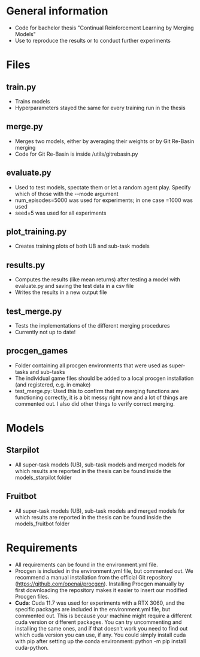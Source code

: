 # General information
- Code for bachelor thesis "Continual Reinforcement Learning by Merging Models"
- Use to reproduce the results or to conduct further experiments

# Files
## train.py
- Trains models
- Hyperparameters stayed the same for every training run in the thesis
## merge.py
- Merges two models, either by averaging their weights or by Git Re-Basin merging
- Code for Git Re-Basin is inside /utils/gitrebasin.py
## evaluate.py
- Used to test models, spectate them or let a random agent play. Specify which of those with the --mode argument
- num_episodes=5000 was used for experiments; in one case =1000 was used
- seed=5 was used for all experiments
## plot_training.py
- Creates training plots of both UB and sub-task models
## results.py
- Computes the results (like mean returns) after testing a model with evaluate.py and saving the test data in a csv file
- Writes the results in a new output file
## test_merge.py
- Tests the implementations of the different merging procedures
- Currently not up to date!
## procgen_games
- Folder containing all procgen environments that were used as super-tasks and sub-tasks
- The individual game files should be added to a local procgen installation (and registered, e.g. in cmake)
- test_merge.py: Used this to confirm that my merging functions are functioning correctly, it is a bit messy right now and a lot of things are commented out. I also did other things to verify correct merging.

# Models
## Starpilot
- All super-task models (UB), sub-task models and merged models for which results are reported in the thesis can be found inside the models_starpilot folder
## Fruitbot
- All super-task models (UB), sub-task models and merged models for which results are reported in the thesis can be found inside the models_fruitbot folder

# Requirements
- All requirements can be found in the environment.yml file. 
- Procgen is included in the environment.yml file, but commented out. We recommend a manual installation from the official Git repository (https://github.com/openai/procgen). Installing Procgen manually by first downloading the repository makes it easier to insert our modified Procgen files.
- **Cuda**: Cuda 11.7 was used for experiments with a RTX 3060, and the specific packages are included in the environment.yml file, but commented out. This is because your machine might require a different cuda version or different packages. You can try uncommenting and installing the same ones, and if that doesn't work you need to find out which cuda version you can use, if any. You could simply install cuda with pip after setting up the conda environment: python -m pip install cuda-python.

